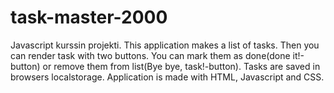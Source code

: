 # task-master-2000
Javascript kurssin projekti.
This application makes a list of tasks. Then you can render task with two buttons. You can mark them as done(done it!-button) or remove them from list(Bye bye, task!-button). Tasks are saved in browsers localstorage. Application is made with HTML, Javascript and CSS.
